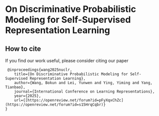 # On Discriminative Probabilistic Modeling for Self-Supervised Representation Learning

## How to cite
If you find our work useful, please consider citing our paper

```
 @inproceedings{wang2025nuclr,
    title={On Discriminative Probabilistic Modeling for Self-Supervised Representation Learning},
    author={Wang, Bokun and Lei, Yunwen and Ying, Yiming and Yang, Tianbao},
    journal={International Conference on Learning Representations},
    year={2025},
    url={[https://openreview.net/forum?id=pFyXqxChZc](https://openreview.net/forum?id=s15HrqCqbr)}
}
```
